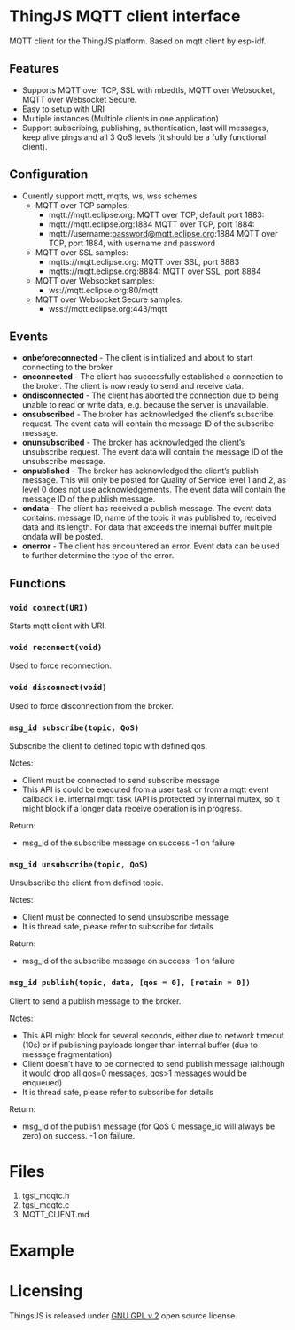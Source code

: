 # ThingJS MQTT client interface

MQTT client for the ThingJS platform.
Based on mqtt client by esp-idf.

## Features

- Supports MQTT over TCP, SSL with mbedtls, MQTT over Websocket, MQTT over Websocket Secure.
- Easy to setup with URI
- Multiple instances (Multiple clients in one application)
- Support subscribing, publishing, authentication, last will messages, keep alive pings and all 3 QoS levels (it should be a fully functional client).

## Configuration
* Curently support mqtt, mqtts, ws, wss schemes
  * MQTT over TCP samples:
    * mqtt://mqtt.eclipse.org: MQTT over TCP, default port 1883:
    * mqtt://mqtt.eclipse.org:1884 MQTT over TCP, port 1884:
    * mqtt://username:password@mqtt.eclipse.org:1884 MQTT over TCP, port 1884, with username and password 
  * MQTT over SSL samples:
    * mqtts://mqtt.eclipse.org: MQTT over SSL, port 8883
    * mqtts://mqtt.eclipse.org:8884: MQTT over SSL, port 8884
  * MQTT over Websocket samples:
    * ws://mqtt.eclipse.org:80/mqtt
  * MQTT over Websocket Secure samples:
    * wss://mqtt.eclipse.org:443/mqtt
    
## Events
* **onbeforeconnected** - The client is initialized and about to start connecting to the broker.        
* **onconnected** - The client has successfully established a connection to the broker. The client is now ready to send and receive data.
* **ondisconnected** - The client has aborted the connection due to being unable to read or write data, e.g. because the server is unavailable.
* **onsubscribed** - The broker has acknowledged the client’s subscribe request. The event data will contain the message ID of the subscribe message.
* **onunsubscribed** - The broker has acknowledged the client’s unsubscribe request. The event data will contain the message ID of the unsubscribe message.
* **onpublished** - The broker has acknowledged the client’s publish message. This will only be posted for Quality of Service level 1 and 2, as level 0 does not use acknowledgements. The event data will contain the message ID of the publish message.
* **ondata** - The client has received a publish message. The event data contains: message ID, name of the topic it was published to, received data and its length. For data that exceeds the internal buffer multiple ondata will be posted.
* **onerror** -   The client has encountered an error. Event data can be used to further determine the type of the error.

## Functions
### ``void connect(URI)`` 

Starts mqtt client with URI.

### ``void reconnect(void)`` 

Used to force reconnection.

### ``void disconnect(void)`` 

Used to force disconnection from the broker.

### ``msg_id subscribe(topic, QoS)`` 

Subscribe the client to defined topic with defined qos.

Notes:
* Client must be connected to send subscribe message
* This API is could be executed from a user task or from a mqtt event callback i.e. internal mqtt task (API is protected by internal mutex, so it might block if a longer data receive operation is in progress.

Return:
* msg_id of the subscribe message on success -1 on failure

### ``msg_id unsubscribe(topic, QoS)`` 

Unsubscribe the client from defined topic.

Notes:
* Client must be connected to send unsubscribe message
* It is thread safe, please refer to subscribe for details

Return:
* msg_id of the subscribe message on success -1 on failure

### ``msg_id publish(topic, data, [qos = 0], [retain = 0])`` 

Client to send a publish message to the broker.

Notes:
* This API might block for several seconds, either due to network timeout (10s) or if publishing payloads longer than internal buffer (due to message fragmentation)
* Client doesn’t have to be connected to send publish message (although it would drop all qos=0 messages, qos>1 messages would be enqueued)
* It is thread safe, please refer to subscribe for details

Return:
* msg_id of the publish message (for QoS 0 message_id will always be zero) on success. -1 on failure.

# Files
1. tgsi_mqqtc.h
2. tgsi_mqqtc.c
2. MQTT_CLIENT.md

# Example



# Licensing
ThingsJS is released under
[GNU GPL v.2](http://www.gnu.org/licenses/old-licenses/gpl-2.0.html)
open source license.